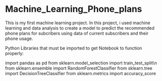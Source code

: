 # Machine_Learning_Phone_plans
This is my first machine learning project. In this project, i used machine learning and data analysis to create a model to predict the recommended phone plans for subcribers using data of current subscribers and their phone usage. 

Python Libraries that must be imported to get Notebook to function properly:

import pandas as pd
from sklearn.model_selection import train_test_split\n
from sklearn.ensemble import RandomForestClassifier
from sklearn.tree import DecisionTreeClassifier
from sklearn.metrics import accuracy_score
